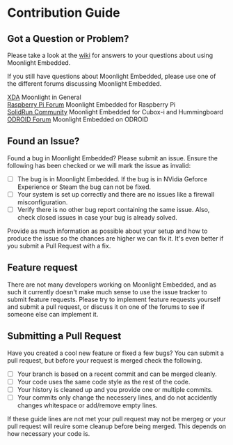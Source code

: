 # Contribution Guide

## Got a Question or Problem?
Please take a look at the [wiki](https://github.com/irtimmer/moonlight-embedded/wiki) for answers to your questions about using Moonlight Embedded.

If you still have questions about Moonlight Embedded, please use one of the different forums discussing Moonlight Embedded.

[XDA](http://forum.xda-developers.com/showthread.php?t=2505510) Moonlight in General  
[Raspberry Pi Forum](http://www.raspberrypi.org/forums/viewtopic.php?f=78&t=65878) Moonlight Embedded for Raspberry Pi  
[SolidRun Community](http://www.solid-run.com/community/viewtopic.php?f=13&t=1489&p=11173) Moonlight Embedded for Cubox-i and Hummingboard  
[ODROID Forum](http://forum.odroid.com/viewtopic.php?f=91&t=15456) Moonlight Embedded on ODROID  

## Found an Issue?
Found a bug in Moonlight Embedded? Please submit an issue. Ensure the following has been checked or we will mark the issue as invalid:
- [ ] The bug is in Moonlight Embedded. If the bug is in NVidia Geforce Experience or Steam the bug can not be fixed.
- [ ] Your system is set up correctly and there are no issues like a firewall misconfiguration.
- [ ] Verify there is no other bug report containing the same issue. Also, check closed issues in case your bug is already solved.

Provide as much information as possible about your setup and how to produce the issue so the chances are higher we can fix it. It's even better if you submit a Pull Request
with a fix.

## Feature request
There are not many developers working on Moonlight Embedded, and as such it currently doesn't make much sense to use the issue tracker to submit feature requests. Please try to implement feature requests yourself and submit a pull request, or discuss it on one of the forums to see if someone else can implement it.

## Submitting a Pull Request
Have you created a cool new feature or fixed a few bugs? You can submit a pull request, but before your request is merged check the following.
- [ ] Your branch is based on a recent commit and can be merged cleanly.
- [ ] Your code uses the same code style as the rest of the code.
- [ ] Your history is cleaned up and you provide one or multiple commits.
- [ ] Your commits only change the necessery lines, and do not accidently changes whitespace or add/remove empty lines.

If these guide lines are not met your pull request may not be mergeg or your pull request will reuire some cleanup before being merged. This depends on how necessary your code is.
